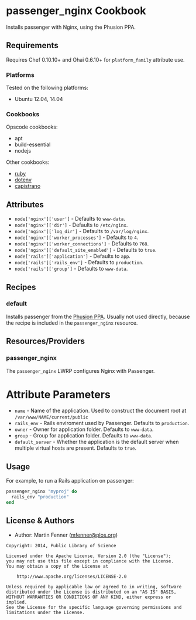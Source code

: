 passenger_nginx Cookbook
==========================
Installs passenger with Nginx, using the Phusion PPA.


Requirements
------------
Requires Chef 0.10.10+ and Ohai 0.6.10+ for `platform_family` attribute use.

### Platforms
Tested on the following platforms:

- Ubuntu 12.04, 14.04

### Cookbooks
Opscode cookbooks:

- apt
- build-essential
- nodejs

Other cookbooks:

- [ruby](https://github.com/lagotto/ruby-cookbook)
- [dotenv](https://github.com/lagotto/dotenv-cookbook)
- [capistrano](https://github.com/lagotto/capistrano)

Attributes
----------
* `node['nginx']['user']` - Defaults to `www-data`.
* `node['nginx']['dir']` - Defaults to `/etc/nginx`.
* `node['nginx']['log_dir']` - Defaults to `/var/log/nginx`.
* `node['nginx']['worker_processes']` - Defaults to `4`.
* `node['nginx']['worker_connections']` - Defaults to `768`.
* `node['nginx']['default_site_enabled']` - Defaults to `true`.
* `node['rails']['application']` - Defaults to `app`.
* `node['rails']['rails_env']` - Defaults to `production`.
* `node['rails']['group']` - Defaults to `www-data`.


Recipes
-------
### default
Installs passenger from the [Phusion PPA](http://blog.phusion.nl/2013/09/11/debian-and-ubuntu-packages-for-phusion-passenger/). Usually not used directly, because the recipe is included in the `passenger_nginx` resource.


Resources/Providers
-------

### passenger_nginx

The `passenger_nginx` LWRP configures Nginx with Passenger.

# Attribute Parameters

* `name` - Name of the application. Used to construct the document root at `/var/www/NAME/current/public`
* `rails_env` - Rails enviroment used by Passenger. Defaults to `production`.
* `owner` - Owner for application folder. Defaults to `www-data`.
* `group` - Group for application folder. Defaults to `www-data`.
* `default_server` - Whether the application is the default server when multiple virtual hosts are present. Defaults to `true`.


Usage
-----
For example, to run a Rails application on passenger:

```ruby
passenger_nginx "myproj" do
  rails_env "production"
end
```


License & Authors
-----------------
- Author: Martin Fenner (<mfenner@plos.org>)

```text
Copyright: 2014, Public Library of Science

Licensed under the Apache License, Version 2.0 (the "License");
you may not use this file except in compliance with the License.
You may obtain a copy of the License at

    http://www.apache.org/licenses/LICENSE-2.0

Unless required by applicable law or agreed to in writing, software
distributed under the License is distributed on an "AS IS" BASIS,
WITHOUT WARRANTIES OR CONDITIONS OF ANY KIND, either express or implied.
See the License for the specific language governing permissions and
limitations under the License.
```
